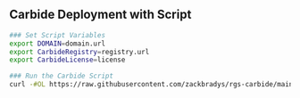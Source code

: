 ## Carbide Deployment with Script

```bash
### Set Script Variables
export DOMAIN=domain.url
export CarbideRegistry=registry.url
export CarbideLicense=license

### Run the Carbide Script
curl -#OL https://raw.githubusercontent.com/zackbradys/rgs-carbide/main/shell/carbide-apps.sh
```